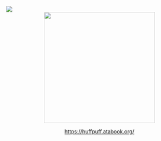 <img src="https://komarev.com/ghpvc/?username=p4rtypoison&style=water&base=1851&label=cookies&color=3EC197"/>



<div align="center">
<img src="https://file.garden/aFQP9esOHyVvl9zD/holypeak.jpg" width="300"/>

 https://huffpuff.atabook.org/
</div>
 </div>
